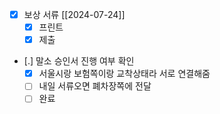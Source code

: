 - [X] 보상 서류 [[2024-07-24]] 
  - [X] 프린트
  - [X] 제출
- [.] 말소 승인서 진행 여부 확인
  - [X] 서울시랑 보험쪽이랑 교착상태라 서로 연결해줌 
  - [ ] 내일 서류오면 폐차장쪽에 전달
  - [ ] 완료
